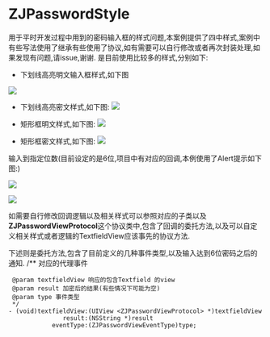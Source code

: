 # ZJPasswordStyle

用于平时开发过程中用到的密码输入框的样式问题,本案例提供了四中样式,案例中有些写法使用了继承有些使用了协议,如有需要可以自行修改或者再次封装处理,如果发现有问题,请issue,谢谢.
是目前使用比较多的样式,分别如下:

* 下划线高亮明文输入框样式,如下图

![](https://github.com/FreshManCode/ImageURL/blob/master/PasswordStyle/%E4%B8%8B%E5%88%92%E7%BA%BF%E9%AB%98%E4%BA%AE%E6%98%8E%E6%96%87.png?raw=true)

* 下划线高亮密文样式,如下图:
![](https://github.com/FreshManCode/ImageURL/blob/master/PasswordStyle/%E4%B8%8B%E5%88%92%E7%BA%BF%E9%AB%98%E4%BA%AE%E5%AF%86%E6%96%87.png?raw=true)

* 矩形框明文样式,如下图:
![](https://github.com/FreshManCode/ImageURL/blob/master/PasswordStyle/%E7%9F%A9%E5%BD%A2%E6%A1%86%E6%98%8E%E6%96%87%E8%BE%93%E5%85%A5%E5%AF%86%E7%A0%81.png?raw=true)

* 矩形框密文样式,如下图:
![](https://github.com/FreshManCode/ImageURL/blob/master/PasswordStyle/%E7%9F%A9%E5%BD%A2%E6%A1%86%E5%AF%86%E6%96%87.png?raw=true)


输入到指定位数(目前设定的是6位,项目中有对应的回调,本例使用了Alert提示如下图:)

![](https://github.com/FreshManCode/ImageURL/blob/master/PasswordStyle/%E7%9F%A9%E5%BD%A2%E6%A1%86%E5%AF%86%E6%96%87%E5%AF%86%E7%A0%81%E9%95%BF%E5%BA%A6%E8%BE%BE%E5%88%B06%E4%BD%8D.png?raw=true)

![](https://github.com/FreshManCode/ImageURL/blob/master/PasswordStyle/%E7%9F%A9%E5%BD%A2%E6%A1%86%E6%98%8E%E6%96%876%E4%BD%8D%E5%AF%86%E7%A0%81.png?raw=true)


如需要自行修改回调逻辑以及相关样式可以参照对应的子类以及**ZJPasswordViewProtocol**这个协议类中,包含了回调的委托方法,以及可以自定义相关样式或者逻辑的TextfieldView应该事先的协议方法.

下述则是委托方法,包含了目前定义的几种事件类型,以及输入达到6位密码之后的通知.
	/**
	 对应的代理事件
	 
	 @param textfieldView 响应的包含Textfield 的view
	 @param result 加密后的结果(有些情况下可能为空)
	 @param type 事件类型
	 */
	- (void)textfieldView:(UIView <ZJPasswordViewProtocol> *)textfieldView
	               result:(NSString *)result
	            eventType:(ZJPasswordViewEventType)type;
		




